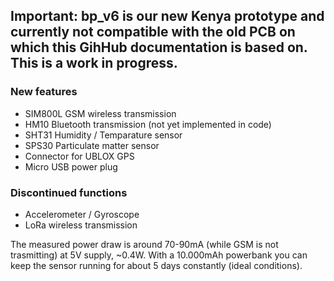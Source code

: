 ﻿## Important: bp_v6 is our new Kenya prototype and currently not compatible with the old PCB on which this GihHub documentation is based on. This is a work in progress.

### New features
- SIM800L GSM wireless transmission
- HM10 Bluetooth transmission (not yet implemented in code)
- SHT31 Humidity / Temparature sensor
- SPS30 Particulate matter sensor
- Connector for UBLOX GPS
- Micro USB power plug

### Discontinued functions
- Accelerometer / Gyroscope
- LoRa wireless transmission


The measured power draw is around 70-90mA (while GSM is not trasmitting) at 5V supply, ~0.4W.
With a 10.000mAh powerbank you can keep the sensor running for about 5 days constantly (ideal conditions).
